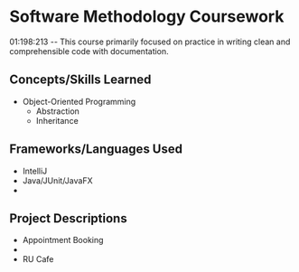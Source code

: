 # Software Methodology Coursework

01:198:213 -- This course primarily focused on practice in writing clean and comprehensible code with documentation. 

## Concepts/Skills Learned

- Object-Oriented Programming
  - Abstraction
  - Inheritance 

## Frameworks/Languages Used

- IntelliJ
- Java/JUnit/JavaFX
- 

## Project Descriptions
- Appointment Booking
- 
- RU Cafe
